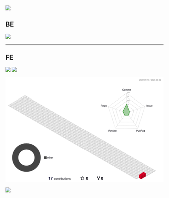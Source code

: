 
<!--
**leeho2023/leeho2023** is a ✨ _special_ ✨ repository because its `README.md` (this file) appears on your GitHub profile.

Here are some ideas to get you started:

- 🔭 I’m currently working on ...
- 🌱 I’m currently learning ...
- 👯 I’m looking to collaborate on ...
- 🤔 I’m looking for help with ...
- 💬 Ask me about ...
- 📫 How to reach me: ...
- 😄 Pronouns: ...
- ⚡ Fun fact: ...
-->

<div>
	<img src="https://capsule-render.vercel.app/api?type=waving&color=BDBDC8&height=200&section=header&text=안녕&nbsp나의&nbsp호연지기&fontSize=14px" />
</div>

## BE 
<div style='width: 100%'>
	<img src="https://img.shields.io/badge/Java-007396?style=flat&logo=Java&logoColor=white" />
</div>

<hr />

## FE
<div>
	<img src="https://img.shields.io/badge/HTML5-E34F26?style=flat&logo=HTML5&logoColor=white" />
	<img src="https://img.shields.io/badge/CSS3-1572B6?style=flat&logo=CSS3&logoColor=white" />
</div>

![](./profile-3d-contrib/profile-gitblock.svg)

<div>
<img src="https://capsule-render.vercel.app/api?type=waving&color=BDBDC8&height=200&section=footer" />	
</div>


	


